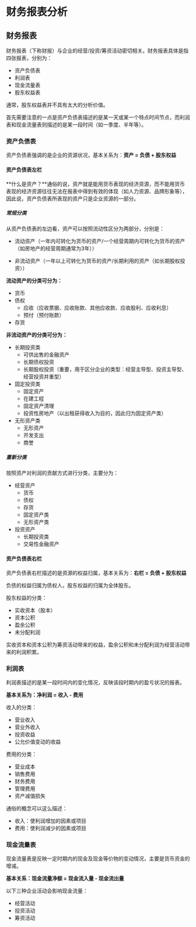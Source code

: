 # 财务报表分析

## 财务报表

财务报表（下称财报）与企业的经营/投资/筹资活动密切相关。财务报表具体是指四张报表，分别为：

* 资产负债表
* 利润表
* 现金流量表
* 股东权益表

通常，股东权益表并不具有太大的分析价值。

首先需要注意的一点是资产负债表描述的是某一天或某一个特点时间节点，而利润表和现金流量表则描述的是某一段时间（如一季度、半年等）。

### 资产负债表

资产负债表强调的是企业的资源状况，基本关系为：**资产 = 负债 + 股东权益**

#### 资产负债表左栏

**什么是资产？**通俗的说，资产就是能用货币表现的经济资源，而不能用货币表现的经济资源往往无法在报表中得到有效的体现（如人力资源、品牌形象等），因此说，资产负债表所表现的资产只是企业资源的一部分。

##### 常规分类

从资产负债表的左边看，资产可以按照流动性区分为两部分，分别是：

* 流动资产（一年内可转化为货币的资产/一个经营周期内可转化为货币的资产（如房地产的经营周期通常为3年））

* 非流动资产（一年以上可转化为货币的资产/长期利用的资产（如长期股权投资））

**流动资产的分类可分为：**

* 货币
* 债权
  * 应收（应收票据、应收账款、其他应收款、应收股利、应收利息）
  * 预付（预付账款）
* 存货

**非流动资产的分类可分为：**

* 长期投资类
  * 可供出售的金融资产
  * 长期债权投资
  * 长期股权投资（重要，用于区分企业的类型：经营主导型、投资主导型、经营投资并重型）
* 固定投资类
  * 固定资产
  * 在建工程
  * 固定资产清理
  * 投资性房地产（以出租获得收入为目的，因此归为固定资产类）
* 无形资产类
  * 无形资产
  * 开发支出
  * 商誉

##### 重新分类

按照资产对利润的贡献方式进行分类，主要分为：

* 经营资产
  * 货币
  * 债权
  * 存货
  * 固定资产类
  * 无形资产类
* 投资资产
  * 长期投资类
  * 交易性金融资产

#### 资产负债表右栏

资产负债表右栏描述的是资源的权益归属，基本关系为：**右栏 = 负债 + 股东权益**

负债的权益归属为债权人，股东权益的归属为全体股东。

股东权益的分类：

* 实收资本（股本）
* 资本公积
* 盈余公积
* 未分配利润

实收资本和资本公积为筹资活动带来的权益，盈余公积和未分配利润为经营活动带来的利润积累。

### 利润表

利润表描述的是某一段时间内的变化情况，反映该段时期内的盈亏状况的报表。

**基本关系为：净利润 = 收入 - 费用**

收入的分类：

* 营业收入
* 营业外收入
* 投资收益
* 公允价值变动的收益

费用的分类：

* 营业成本
* 销售费用
* 财务费用
* 管理费用
* 资产减值损失

通俗的概念可以这么描述：

* 收入：使利润增加的因素或项目
* 费用：使利润减少的因素或项目

### 现金流量表

现金流量表是反映一定时期内的现金及现金等价物的变动情况，主要是货币资金的增减。

**基本关系：现金流量净额 = 现金流入量 - 现金流出量**

以下三种企业活动会影响现金流量：

* 经营活动
* 投资活动
* 筹资活动